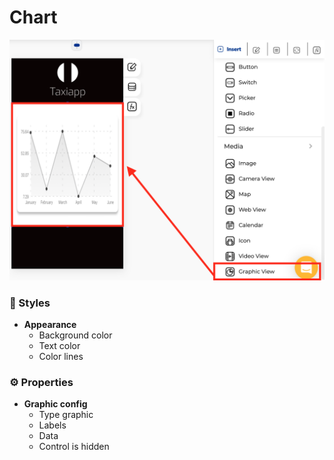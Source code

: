 # Chart

![](../../../.gitbook/assets/captura-de-pantalla-2020-02-06-a-la-s-16.30.16.png)

### 🎨 Styles 

* **Appearance**
  * Background color
  * Text color
  * Color lines

### ⚙ Properties

* **Graphic config**
  * Type graphic
  * Labels
  * Data
  * Control is hidden


